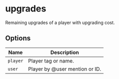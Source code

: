# upgrades

Remaining upgrades of a player with upgrading cost.

## Options

| Name     | Description                    |
| -------- | ------------------------------ |
| `player` | Player tag or name.            |
| `user`   | Player by @user mention or ID. |
